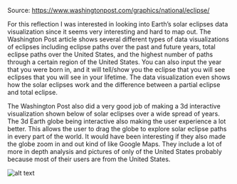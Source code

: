 Source: https://www.washingtonpost.com/graphics/national/eclipse/

For this reflection I was interested in looking into Earth’s solar eclipses data visualization since it seems very interesting and hard to map out. The Washington Post article shows several different types of data visualizations of eclipses including eclipse paths over the past and future years, total eclipse paths over the United States, and the highest number of paths through a certain region of the United States. You can also input the year that you were born in, and it will tell/show you the eclipse that you will see eclipses that you will see in your lifetime. The data visualization even shows how the solar eclipses work and the difference between a partial eclipse and total eclipse.

The Washington Post also did a very good job of making a 3d interactive visualization shown below of solar eclipses over a wide spread of years. The 3d Earth globe being interactive also making the user experience a lot better. This allows the user to drag the globe to explore solar eclipse paths in every part of the world. It would have been interesting if they also made the globe zoom in and out kind of like Google Maps. They include a lot of more in depth analysis and pictures of only of the United States probably because most of their users are from the United States. 

![alt text](https://github.com/MilesGregg/reflection/images/blob/master/reflection2.png?raw=true)
